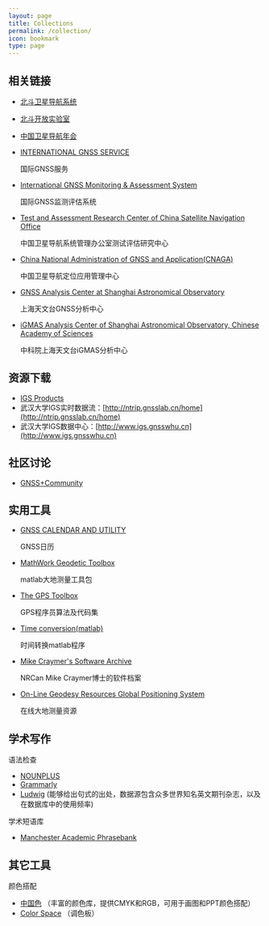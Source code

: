 ```yaml
---
layout: page
title: Collections
permalink: /collection/
icon: bookmark
type: page
---
```


##  相关链接

- [北斗卫星导航系统](http://www.beidou.gov.cn/)

- [北斗开放实验室](http://www.gnssopenlab.org)

- [中国卫星导航年会](http://www.beidou.org/)

- [INTERNATIONAL GNSS SERVICE](http://www.igs.org/)

  国际GNSS服务

- [International GNSS Monitoring & Assessment System](http://www.igmas.org/)

  国际GNSS监测评估系统

- [Test and Assessment Research Center of China Satellite Navigation Office](http://www.csno-tarc.cn/)

  中国卫星导航系统管理办公室测试评估研究中心

- [China National Administration of GNSS and Application(CNAGA)](http://www.chinabeidou.gov.cn/)

  中国卫星导航定位应用管理中心

- [GNSS Analysis Center at Shanghai Astronomical Observatory](http://www.shao.ac.cn/shao_gnss_ac) 

  上海天文台GNSS分析中心

- [iGMAS Analysis Center of Shanghai Astronomical Observatory, Chinese Academy of Sciences](http://112.65.161.230/Eng-index.html)

  中科院上海天文台iGMAS分析中心




## 资源下载

- [IGS Products](https://kb.igs.org/hc/en-us/articles/115003935351)
- 武汉大学IGS实时数据流：[http://ntrip.gnsslab.cn/home](http://ntrip.gnsslab.cn/home)
-  武汉大学IGS数据中心：[http://www.igs.gnsswhu.cn](http://www.igs.gnsswhu.cn)



## 社区讨论

- [GNSS+Community](http://gnsscommunity.com/forum.php)



## 实用工具

- [GNSS CALENDAR AND UTILITY](http://www.gnsscalendar.com/)

  GNSS日历

- [MathWork Geodetic Toolbox](https://www.mathworks.com/matlabcentral/fileexchange/15285-geodetic-toolbox)

  matlab大地测量工具包

- [The GPS Toolbox](https://geodesy.noaa.gov/gps-toolbox/exist.htm)

  GPS程序员算法及代码集

- [Time conversion(matlab)](http://www.fmddlmyy.cn/text59.html)

  时间转换matlab程序

- [Mike Craymer's Software Archive](https://mcraymer.github.io/software/)

  NRCan Mike Craymer博士的软件档案

- [On-Line Geodesy Resources Global Positioning System](https://mcraymer.github.io/geodesy/gps.html)

  在线大地测量资源



## 学术写作

语法检查

- [NOUNPLUS](https://www.nounplus.net/)
- [Grammarly](https://www.grammarly.com/)
- [Ludwig](https://ludwig.guru/) (能够给出句式的出处，数据源包含众多世界知名英文期刊杂志，以及在数据库中的使用频率)

学术短语库

- [Manchester Academic Phrasebank](https://www.phrasebank.manchester.ac.uk/)



## 其它工具

颜色搭配

- [中国色](http://zhongguose.com/) （丰富的颜色库，提供CMYK和RGB，可用于画图和PPT颜色搭配）
- [Color Space](https://mycolor.space/) （调色板）


